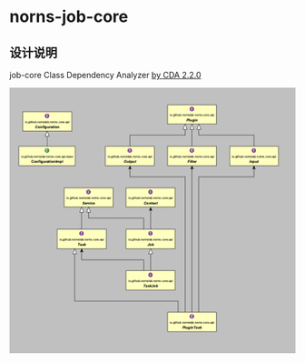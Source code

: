 # norns-job-core

## 设计说明
job-core Class Dependency Analyzer [by CDA 2.2.0](http://www.dependency-analyzer.org/)

![norns-job-core.CDA.png](./docs/design/norns-job-core.CDA.20190919.v1.png)

